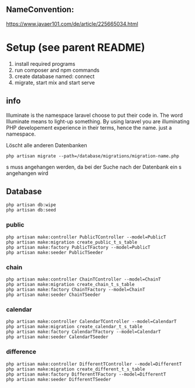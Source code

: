 ## NameConvention:

https://www.javaer101.com/de/article/225665034.html

# Setup (see parent README)
1. install required programs
2. run composer and npm commands
3. create database named: connect
4. migrate, start mix and start serve


## info

Illuminate is the namespace laravel choose to put their code in. The word Illuminate means to light-up something. By
using laravel you are illuminating PHP developement experience in their terms, hence the name. just a namespace.

Löscht alle anderen Datenbanken

````shell
php artisan migrate --path=/database/migrations/migration-name.php
````
s muss angehangen werden, da bei der Suche nach der Datenbank ein s angehangen wird

## Database
````shell
php artisan db:wipe
php artisan db:seed
````
### public
````shell
php artisan make:controller PublicTController --model=PublicT
php artisan make:migration create_public_t_s_table
php artisan make:factory PublicTFactory --model=PublicT
php artisan make:seeder PublicTSeeder
````
### chain
````shell
php artisan make:controller ChainTController --model=ChainT
php artisan make:migration create_chain_t_s_table
php artisan make:factory ChainTFactory --model=ChainT
php artisan make:seeder ChainTSeeder
````
### calendar
````shell
php artisan make:controller CalendarTController --model=CalendarT
php artisan make:migration create_calendar_t_s_table
php artisan make:factory CalendarTFactory --model=CalendarT
php artisan make:seeder CalendarTSeeder
````
### difference
````shell
php artisan make:controller DifferentTController --model=DifferentT
php artisan make:migration create_different_t_s_table
php artisan make:factory DifferentTFactory --model=DifferentT
php artisan make:seeder DifferentTSeeder
````
